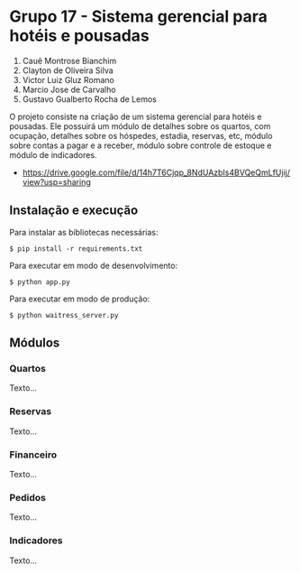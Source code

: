 # Grupo 17 - Sistema gerencial para hotéis e pousadas

1. Cauê Montrose Bianchim
2. Clayton de Oliveira Silva
3. Victor Luiz Gluz Romano
4. Marcio Jose de Carvalho
5. Gustavo Gualberto Rocha de Lemos

O projeto consiste na criação de um sistema gerencial para hotéis e pousadas. Ele possuirá um módulo de detalhes sobre os quartos, com ocupação, detalhes sobre os
hóspedes, estadia, reservas, etc, módulo sobre contas a pagar e a receber, módulo sobre controle de estoque e módulo de indicadores.

* https://drive.google.com/file/d/14h7T6Cjqp_8NdUAzbIs4BVQeQmLfUjij/view?usp=sharing

## Instalação e execução

Para instalar as bibliotecas necessárias:

```
$ pip install -r requirements.txt
```

Para executar em modo de desenvolvimento:
```
$ python app.py
```


Para executar em modo de produção:
```
$ python waitress_server.py
```

## Módulos

### Quartos
Texto...

### Reservas
Texto...

### Financeiro
Texto...

### Pedidos
Texto...

### Indicadores
Texto...
